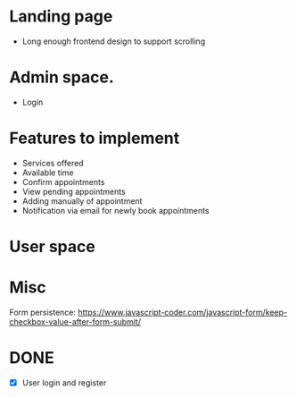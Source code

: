 # Landing page
- Long enough frontend design to support scrolling 

# Admin space.
- Login

# Features to implement
- Services offered
- Available time
- Confirm appointments
- View pending appointments
- Adding manually of appointment
- Notification via email for newly book appointments

# User space

# Misc
Form persistence:
https://www.javascript-coder.com/javascript-form/keep-checkbox-value-after-form-submit/

# DONE
- [x] User login and register
